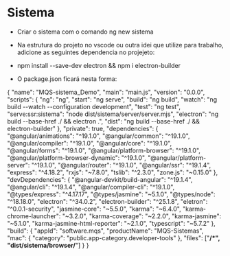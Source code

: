 # Sistema
* Criar o sistema com o comando ng new sistema

* Na estrutura do projeto no vscode ou outra idei que utilize para trabalho, adicione as seguintes dependencia no projejeto:

* npm install --save-dev electron && npm i electron-builder

* O package.json ficará nesta forma:

{
  "name": "MQS-sistema_Demo",
  "main": "main.js",
  "version": "0.0.0",
  "scripts": {
    "ng": "ng",
    "start": "ng serve",
    "build": "ng build",
    "watch": "ng build --watch --configuration development",
    "test": "ng test",
    "serve:ssr:sistema": "node dist/sistema/server/server.mjs",
    "electron": "ng build --base-href ./ && electron .",
    "dist": "ng build --base-href ./ && electron-builder"
  },
  "private": true,
  "dependencies": {
    "@angular/animations": "^19.1.0",
    "@angular/common": "^19.1.0",
    "@angular/compiler": "^19.1.0",
    "@angular/core": "^19.1.0",
    "@angular/forms": "^19.1.0",
    "@angular/platform-browser": "^19.1.0",
    "@angular/platform-browser-dynamic": "^19.1.0",
    "@angular/platform-server": "^19.1.0",
    "@angular/router": "^19.1.0",
    "@angular/ssr": "^19.1.4",
    "express": "^4.18.2",
    "rxjs": "~7.8.0",
    "tslib": "^2.3.0",
    "zone.js": "~0.15.0"
  },
  "devDependencies": {
    "@angular-devkit/build-angular": "^19.1.4",
    "@angular/cli": "^19.1.4",
    "@angular/compiler-cli": "^19.1.0",
    "@types/express": "^4.17.17",
    "@types/jasmine": "~5.1.0",
    "@types/node": "^18.18.0",
    "electron": "^34.0.2",
    "electron-builder": "^25.1.8",
    "eletron": "^0.0.1-security",
    "jasmine-core": "~5.5.0",
    "karma": "~6.4.0",
    "karma-chrome-launcher": "~3.2.0",
    "karma-coverage": "~2.2.0",
    "karma-jasmine": "~5.1.0",
    "karma-jasmine-html-reporter": "~2.1.0",
    "typescript": "~5.7.2"
  },
  "build": {
    "appId": "software.mqs",
    "productName": "MQS-Sistemas",
    "mac": {
      "category": "public.app-category.developer-tools"
    },
    "files": ["**/*", "dist/sistema/browser/**"]
  }
}

